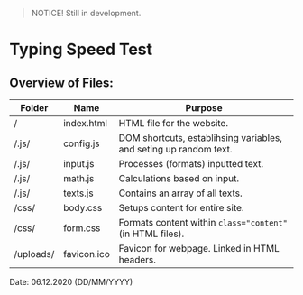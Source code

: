 > NOTICE! Still in development.

# Typing Speed Test

## Overview of Files:
Folder | Name | Purpose
------------ | ------------- | -------------
/ | index.html | HTML file for the website.
/.js/ | config.js | DOM shortcuts, establihsing variables, and seting up random text.
/.js/ | input.js | Processes (formats) inputted text.
/.js/ | math.js | Calculations based on input.
/.js/ | texts.js | Contains an array of all texts.
/css/ | body.css | Setups content for entire site.
/css/ | form.css | Formats content within `class="content"` (in HTML files).
/uploads/ | favicon.ico | Favicon for webpage. Linked in HTML headers.


Date: 06.12.2020 
(DD/MM/YYYY)

